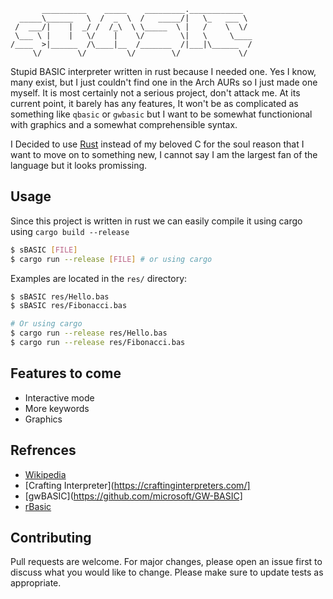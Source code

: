 ```
       __________    _____    _________.____________  
  _____\______   \  /  _  \  /   _____/|   \_   ___ \ 
 /  ___/|    |  _/ /  /_\  \ \_____  \ |   /    \  \/ 
 \___ \ |    |   \/    |    \/        \|   \     \____
/____  >|______  /\____|__  /_______  /|___|\______  /
     \/        \/         \/        \/             \/ 

```

Stupid BASIC interpreter written in rust because I needed one. Yes I know, many exist, but I just couldn't find one in the Arch AURs so I just made one myself. It is most certainly not a serious project, don't attack me. At its current point, it barely has any features, It won't be as complicated as something like `qbasic` or `gwbasic` but I want to be somewhat functionional with graphics and a somewhat comprehensible syntax.

I Decided to use [Rust](https://rust-lang.org) instead of my beloved C for the soul reason that I want to move on to something new, I cannot say I am the largest fan of the language but it looks promissing.

## Usage
Since this project is written in rust we can easily compile it using cargo using `cargo build --release`
```sh
$ sBASIC [FILE]
$ cargo run --release [FILE] # or using cargo
```
Examples are located in the `res/` directory:
```sh
$ sBASIC res/Hello.bas
$ sBASIC res/Fibonacci.bas

# Or using cargo 
$ cargo run --release res/Hello.bas
$ cargo run --release res/Fibonacci.bas
```

## Features to come
- Interactive mode
- More keywords
- Graphics

## Refrences
- [Wikipedia](https://en.wikipedia.org/wiki/BASIC)
- [Crafting Interpreter](https://craftinginterpreters.com/]
- [gwBASIC](https://github.com/microsoft/GW-BASIC]
- [rBasic](https://github.com/travisbhartwell/rbasic)

## Contributing
Pull requests are welcome. For major changes, please open an issue first to discuss what you would like to change.
Please make sure to update tests as appropriate.
